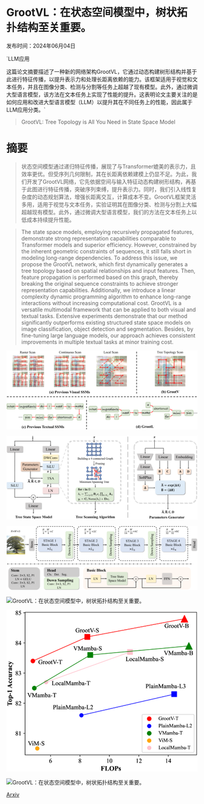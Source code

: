 # GrootVL：在状态空间模型中，树状拓扑结构至关重要。

发布时间：2024年06月04日

`LLM应用

这篇论文摘要描述了一种新的网络架构GrootVL，它通过动态构建树形结构并基于此进行特征传播，以提升表示力和处理长距离依赖的能力。该框架适用于视觉和文本任务，并且在图像分类、检测与分割等任务上超越了现有模型。此外，通过微调大型语言模型，该方法在文本任务上实现了性能的提升。这表明论文主要关注的是如何应用和改进大型语言模型（LLM）以提升其在不同任务上的性能，因此属于LLM应用分类。`

> GrootVL: Tree Topology is All You Need in State Space Model

# 摘要

> 状态空间模型通过递归特征传播，展现了与Transformer媲美的表示力，且效率更优。但受序列几何限制，其在长距离依赖建模上仍显不足。为此，我们开发了GrootVL网络，它先依据空间与输入特征动态构建树形结构，再基于此图进行特征传播，突破序列束缚，提升表示力。同时，我们引入线性复杂度的动态规划算法，增强长距离交互，计算成本不变。GrootVL框架灵活多用，适用于视觉与文本任务，实验证明其在图像分类、检测与分割上大幅超越现有模型。此外，通过微调大型语言模型，我们的方法在文本任务上以低成本持续提升性能。

> The state space models, employing recursively propagated features, demonstrate strong representation capabilities comparable to Transformer models and superior efficiency. However, constrained by the inherent geometric constraints of sequences, it still falls short in modeling long-range dependencies. To address this issue, we propose the GrootVL network, which first dynamically generates a tree topology based on spatial relationships and input features. Then, feature propagation is performed based on this graph, thereby breaking the original sequence constraints to achieve stronger representation capabilities. Additionally, we introduce a linear complexity dynamic programming algorithm to enhance long-range interactions without increasing computational cost. GrootVL is a versatile multimodal framework that can be applied to both visual and textual tasks. Extensive experiments demonstrate that our method significantly outperforms existing structured state space models on image classification, object detection and segmentation. Besides, by fine-tuning large language models, our approach achieves consistent improvements in multiple textual tasks at minor training cost.

![GrootVL：在状态空间模型中，树状拓扑结构至关重要。](../../../paper_images/2406.02395/x1.png)

![GrootVL：在状态空间模型中，树状拓扑结构至关重要。](../../../paper_images/2406.02395/x2.png)

![GrootVL：在状态空间模型中，树状拓扑结构至关重要。](../../../paper_images/2406.02395/x3.png)

![GrootVL：在状态空间模型中，树状拓扑结构至关重要。](../../../paper_images/2406.02395/x4.png)

![GrootVL：在状态空间模型中，树状拓扑结构至关重要。](../../../paper_images/2406.02395/x5.png)

![GrootVL：在状态空间模型中，树状拓扑结构至关重要。](../../../paper_images/2406.02395/x6.png)

[Arxiv](https://arxiv.org/abs/2406.02395)